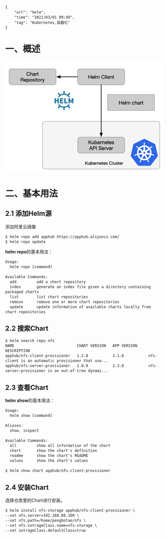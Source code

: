 ```
{
    "url": "helm",
    "time": "2021/03/01 09:49",
    "tag": "Kubernetes,容器化"
}
```



# 一、概述

![](../../static/uploads/helm-chart.png)


# 二、基本用法

## 2.1 添加Helm源

添加阿里云镜像

```
$ helm repo add apphub https://apphub.aliyuncs.com/
$ helm repo update
```

**helm repo**的基本用法：

```
Usage:
  helm repo [command]

Available Commands:
  add         add a chart repository
  index       generate an index file given a directory containing packaged charts
  list        list chart repositories
  remove      remove one or more chart repositories
  update      update information of available charts locally from chart repositories

```

## 2.2 搜索Chart

```
$ helm search repo nfs
NAME                            CHART VERSION   APP VERSION     DESCRIPTION
apphub/nfs-client-provisioner   1.2.8           3.1.0           nfs-client is an automatic provisioner that use...
apphub/nfs-server-provisioner   1.0.0           2.3.0           nfs-server-provisioner is an out-of-tree dynami...
```

## 2.3 查看Chart

**helm show**的基本用法：

```
Usage:
  helm show [command]

Aliases:
  show, inspect

Available Commands:
  all         show all information of the chart
  chart       show the chart's definition
  readme      show the chart's README
  values      show the chart's values

$ helm show chart apphub/nfs-client-provisioner
```

## 2.4 安装Chart

选择仓库里的Chart进行安装。

```
$ helm install nfs-storage apphub/nfs-client-provisioner \
--set nfs.server=192.168.88.100 \
--set nfs.path=/home/pengbotao/nfs \
--set nfs.sotrageClass.name=nfs-storage \
--set sotrageClass.defaultClass=true
```